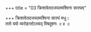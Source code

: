 +++
title = "03 क्रिशावेतदजयतमश्विना सारघम्"

+++
क्रिशावेतदजयतमश्विना सारघं मधु।  
ततो यवो व्यरोहत्सोऽभवद् विषदूषणः ॥ ४ ॥